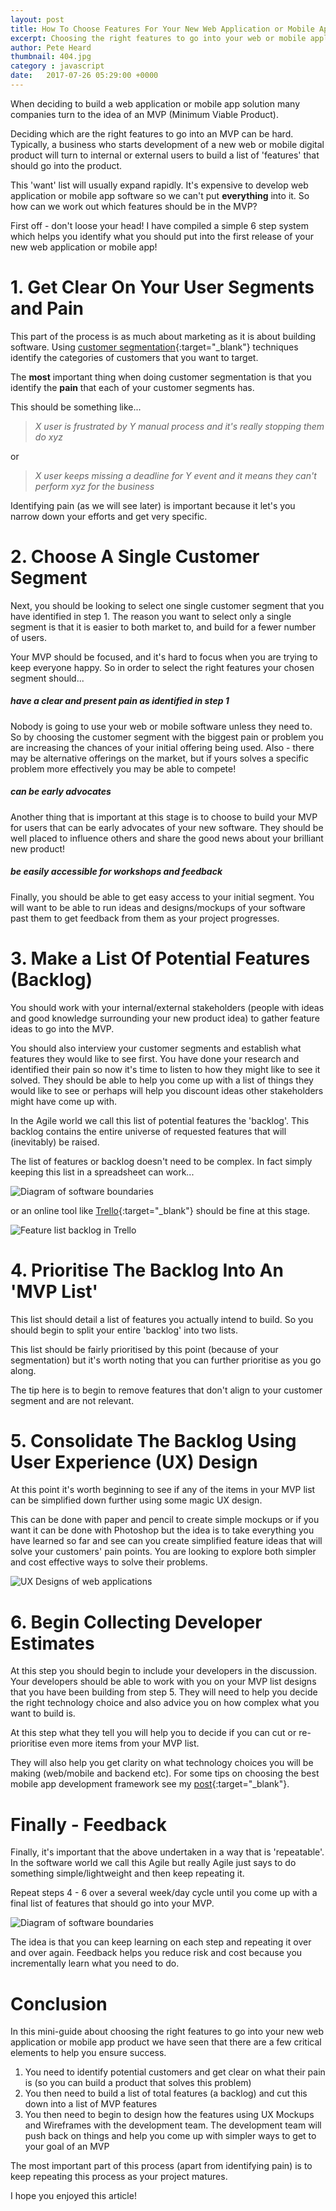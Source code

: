 ```yaml
---
layout: post
title: How To Choose Features For Your New Web Application or Mobile App MVP
excerpt: Choosing the right features to go into your web or mobile application is hard. Use this guide to help!
author: Pete Heard
thumbnail: 404.jpg
category : javascript
date:   2017-07-26 05:29:00 +0000
---
```



When deciding to build a web application or mobile app solution many companies turn to the idea of an MVP (Minimum Viable Product).

Deciding which are the right features to go into an MVP can be hard. Typically, a business who starts development of a new web or mobile digital product will turn to internal or external users to build a list of 'features' that should go into the product.

This 'want' list will usually expand rapidly. It's expensive to develop web application or mobile app software so we can't put **everything** into it. So how can we work out which features should be in the MVP?

First off - don't loose your head! I have compiled a simple 6 step system which helps you identify what you should put into the first release of your new web application or mobile app!

# 1. Get Clear On Your User Segments and Pain

This part of the process is as much about marketing as it is about building software. Using [customer segmentation](http://www.marketingdonut.co.uk/direct-marketing/your-mailing-list/the-art-of-customer-segmentation){:target="_blank"} techniques identify the categories of customers that you want to target.

The **most** important thing when doing customer segmentation is that you identify the **pain** that each of your customer segments has.

This should be something like...

>*X user is frustrated by Y manual process and it's really stopping them do xyz*

or

>*X user keeps missing a deadline for Y event and it means they can't perform xyz for the business*

Identifying pain (as we will see later) is important because it let's you narrow down your efforts and get very specific.

# 2. Choose A Single Customer Segment

Next, you should be looking to select one single customer segment that you have identified in step 1. The reason you want to select only a single segment is that it is easier to both market to, and build for a fewer number of users.

Your MVP should be focused, and it's hard to focus when you are trying to keep everyone happy. So in order to select the right features your chosen segment should...

##### have a clear and present pain as identified in step 1

Nobody is going to use your web or mobile software unless they need to. So by choosing the customer segment with the biggest pain or problem you are increasing the chances of your initial offering being used. Also - there may be alternative offerings on the market, but if yours solves a specific problem more effectively you may be able to compete!

##### can be early advocates

Another thing that is important at this stage is to choose to build your MVP for users that can be early advocates of your new software. They should be well placed to influence others and share the good news about your brilliant new product!

##### be easily accessible for workshops and feedback

Finally, you should be able to get easy access to your initial segment. You will want to be able to run ideas and designs/mockups of your software past them to get feedback from them as your project progresses.

# 3. Make a List Of Potential Features (Backlog)

You should work with your internal/external stakeholders (people with ideas and good knowledge surrounding your new product idea) to gather feature ideas to go into the MVP.

You should also interview your customer segments and establish what features they would like to see first. You have done your research and identified their pain so now it's time to listen to how they might like to see it solved. They should be able to help you come up with a list of things they would like to see or perhaps will help you discount ideas other stakeholders might have come up with.

In the Agile world we call this list of potential features the 'backlog'. This backlog contains the entire universe of requested features that will (inevitably) be raised.

The list of features or backlog doesn't need to be complex. In fact simply keeping this list in a spreadsheet can work...

![Diagram of software boundaries](images/1_spreadsheet_feature_list_backlog.jpg "Diagram of software boundaries")

or an online tool like [Trello](https://trello.com/){:target="_blank"} should be fine at this stage.

![Feature list backlog in Trello](images/2_trello_feauture_list_backlog.png "Feature list backlog in Trello")

# 4. Prioritise The Backlog Into An 'MVP List'

This list should detail a list of features you actually intend to build. So you should begin to split your entire 'backlog' into two lists.

This list should be fairly prioritised by this point (because of your segmentation) but it's worth noting that you can further prioritise as you go along.

The tip here is to begin to remove features that don't align to your customer segment and are not relevant.

# 5. Consolidate The Backlog Using User Experience (UX) Design

At this point it's worth beginning to see if any of the items in your MVP list can be simplified down further using some magic UX design.

This can be done with paper and pencil to create simple mockups or if you want it can be done with Photoshop but the idea is to take everything you have learned so far and see can you create simplified feature ideas that will solve your customers' pain points. You are looking to explore both simpler and cost effective ways to solve their problems.

![UX Designs of web applications](images/3_ux_design_mobile_app_web_application.jpg "UX Designs of web applications")

# 6. Begin Collecting Developer Estimates

At this step you should begin to include your developers in the discussion. Your developers should be able to work with you on your MVP list designs that you have been building from step 5. They will need to help you decide the right technology choice and also advice you on how complex what you want to build is.

At this step what they tell you will help you to decide if you can cut or re-prioritise even more items from your MVP list.

They will also help you get clarity on what technology choices you will be making (web/mobile and backend etc). For some tips on choosing the best mobile app development framework see my [post](how-to-choose-the-best-mobile-app-development-framework/){:target="_blank"}.

# Finally - Feedback


Finally, it's important that the above undertaken in a way that is 'repeatable'. In the software world we call this Agile but really Agile just says to do something simple/lightweight and then keep repeating it.

Repeat steps 4 - 6 over a several week/day cycle until you come up with a final list of features that should go into your MVP.

![Diagram of software boundaries](images/4_deciding_feature_list.png "Diagram of software boundaries")

The idea is that you can keep learning on each step and repeating it over and over again. Feedback helps you reduce risk and cost because you incrementally learn what you need to do.

# Conclusion

In this mini-guide about choosing the right features to go into your new web application or mobile app product we have seen that there are a few critical elements to help you ensure success.

1. You need to identify potential customers and get clear on what their pain is (so you can build a product that solves this problem)
2. You then need to build a list of total features (a backlog) and cut this down into a list of MVP features
3. You then need to begin to design how the features using UX Mockups and Wireframes with the development team. The development team will push back on things and help you come up with simpler ways to get to your goal of an MVP

The most important part of this process (apart from identifying pain) is to keep repeating this process as your project matures.

I hope you enjoyed this article!

